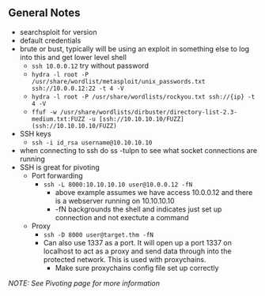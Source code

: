 ## General Notes
- searchsploit for version
- default credentials
- brute or bust, typically will be using an exploit in something else to log into this and get lower level shell
  - `ssh 10.0.0.12` try without password
  - `hydra -l root -P /usr/share/wordlist/metasploit/unix_passwords.txt ssh://10.0.0.12:22 -t 4 -V`
  - `hydra -l root -P /usr/share/wordlists/rockyou.txt ssh://{ip} -t 4 -V`
  - `ffuf -w /usr/share/wordlists/dirbuster/directory-list-2.3-medium.txt:FUZZ -u [ssh://10.10.10.10/FUZZ](ssh://10.10.10.10/FUZZ)`
- SSH keys
  - `ssh -i id_rsa username@10.10.10.10`
- when connecting to ssh do ss -tulpn to see what socket connections are running
- SSH is great for pivoting
  - Port forwarding
    - `ssh -L 8000:10.10.10.10 user@10.0.0.12 -fN`
      - above example assumes we have access 10.0.0.12 and there is a webserver running on 10.10.10.10
      - -fN backgrounds the shell and indicates just set up connection and not exectute a command
  - Proxy
    - `ssh -D 8000 user@target.thm -fN`
    - Can also use 1337 as a port. It will open up a port 1337 on localhost to act as a proxy and send data through into the protected network. This is used with proxychains.
       - Make sure proxychains config file set up correctly

*NOTE: See Pivoting page for more information*
